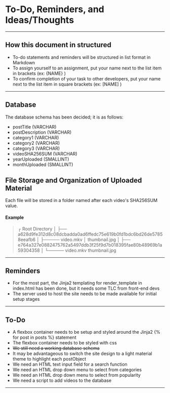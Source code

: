 # To-Do, Reminders, and Ideas/Thoughts

---

## How this document in structured

* To-do statements and reminders will be structured in list format in Markdown
* To assign yourself to an assignment, put your name next to the list item in brackets (ex: {NAME} )
* To confirm completion of your task to other developers, put your name next to the list item in square brackets (ex: [NAME] )

---

## Database

The database schema has been decided; it is as follows:

* postTitle		(VARCHAR)
* postDescription	(VARCHAR)
* category1		(VARCHAR)
* category2		(VARCHAR)
* category3		(VARCHAR)
* videoSHA256SUM	(VARCHAR)
* yearUploaded		(SMALLINT)
* monthUploaded		(SMALLINT)

## File Storage and Organization of Uploaded Material

Each file will be stored in a folder named after each video's SHA256SUM value.

#### Example

> ┌ Root Directory
> │
> ├── a628d9fe312d8c08dcbadda0ad6ffedc75e619b0fd1bdc6bd26de57858eeafb6
> │
> ├───── video.mkv
> │      thumbnail.jpg
> │
> ├── e764a327e0882475762a5497ddb3f25f9d7b018395fae80b48969b1a59304358
> │
> └───── video.mkv
> 	 thumbnail.jpg

---

## Reminders

* For the most part, the Jinja2 templating for render_template in index.html has been done, but it needs some TLC from front-end devs
* The server used to host the site needs to be made available for initial setup stages

---

## To-Do

* A flexbox container needs to be setup and styled around the Jinja2 {% for post in posts %} statement
* The flexbox container needs to be styled with css
* ~~We still need a working database schema~~
* It may be advantageous to switch the site design to a light material theme to highlight each postObject
* We need an HTML text input field for a search function
* We need an HTML drop down menu to select from categories
* We need an HTML drop down menu to select from popularity
* We need a script to add videos to the database
	
---
